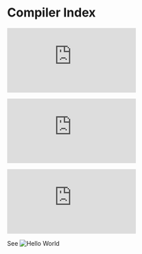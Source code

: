 # Compiler Index
![asm.md](https://github.com/SpaciousCoder78/holyc-docs/blob/main/CompilerOverview/asm.md)

![directives.md](https://github.com/SpaciousCoder78/holyc-docs/blob/main/CompilerOverview/directives.md)

![options.md](https://github.com/SpaciousCoder78/holyc-docs/blob/main/CompilerOverview/options.md)

See ![Hello World](https://github.com/SpaciousCoder78/holyc-docs/blob/main/helloworld.HC)

